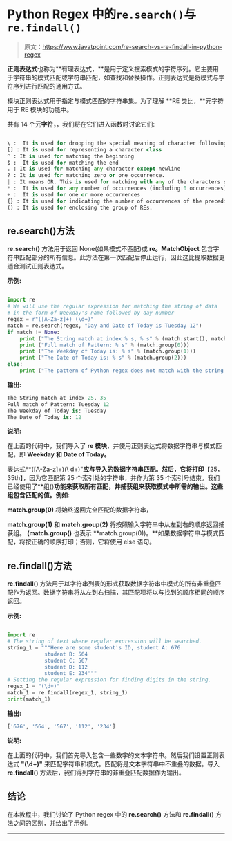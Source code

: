 # Python Regex 中的`re.search()`与`re.findall()`

> 原文：<https://www.javatpoint.com/re-search-vs-re-findall-in-python-regex>

**正则表达式**也称为**有理表达式，**是用于定义搜索模式的字符序列。它主要用于字符串的模式匹配或字符串匹配，如查找和替换操作。正则表达式是将模式与字符序列进行匹配的通用方式。

模块正则表达式用于指定与模式匹配的字符串集。为了理解 **RE 类比，**元字符用于 RE 模块的功能中。

共有 14 个**元字符，**，我们将在它们进入函数时讨论它们:

```py

\ :  It is used for dropping the special meaning of character following it 
[] : It is used for representing a character class
^ : It is used for matching the beginning
$ :  It is used for matching the end
. : It is used for matching any character except newline
? : It is used for matching zero or one occurrence.
| : It means OR. This is used for matching with any of the characters separated by it.
* :  It is used for any number of occurrences (including 0 occurrences)
+ :  It is used for one or more occurrences
{} : It is used for indicating the number of occurrences of the preceding RE to match.
() : It is used for enclosing the group of REs.

```

## re.search()方法

**re.search()** 方法用于返回 None(如果模式不匹配)或 **re。MatchObject** 包含字符串匹配部分的所有信息。此方法在第一次匹配后停止运行，因此这比提取数据更适合测试正则表达式。

**示例:**

```py

import re   
# We will use the regular expression for matching the string of data 
# in the form of Weekday's name followed by day number 
regex = r"([A-Za-z]+) (\d+)"   
match = re.search(regex, "Day and Date of Today is Tuesday 12")     
if match != None: 
    print ("The String match at index % s, % s" % (match.start(), match.end()))
    print ("Full match of Pattern: % s" % (match.group(0)))    
    print ("The Weekday of Today is: % s" % (match.group(1)))    
    print ("The Date of Today is: % s" % (match.group(2)))   
else: 
    print ("The pattern of Python regex does not match with the string of Data imported.")

```

**输出:**

```py
The String match at index 25, 35
Full match of Pattern: Tuesday 12
The Weekday of Today is: Tuesday
The Date of Today is: 12

```

**说明:**

在上面的代码中，我们导入了 **re 模块**，并使用正则表达式将数据字符串与模式匹配，即 **Weekday 和 Date of Today。**

表达式**([A-Za-z]+)(\ d+)"**应与导入的数据字符串匹配。然后，它将打印**【25，35th】，因为它匹配第 25 个索引处的字符串，并作为第 35 个索引号结束。我们已经使用了**组()**功能来获取所有匹配，并捕获组来获取模式中所需的输出。这些组包含匹配的值。例如:**

**match.group(0)** 将始终返回完全匹配的数据字符串，

**match.group(1)** 和 **match.group(2)** 将按照输入字符串中从左到右的顺序返回捕获组。 **(match.group()** 也表示 **match.group(0))。**如果数据字符串与模式匹配，将按正确的顺序打印；否则，它将使用 else 语句。

## re.findall()方法

**re.findall()** 方法用于以字符串列表的形式获取数据字符串中模式的所有非重叠匹配作为返回。数据字符串将从左到右扫描，其匹配项将以与找到的顺序相同的顺序返回。

**示例:**

```py

import re    
# The string of text where regular expression will be searched. 
string_1 = """Here are some student's ID, student A: 676
            student B: 564
            student C: 567
            student D: 112
            student E: 234"""    
# Setting the regular expression for finding digits in the string. 
regex_1 = "(\d+)"                
match_1 = re.findall(regex_1, string_1) 
print(match_1)

```

**输出:**

```py
['676', '564', '567', '112', '234']

```

**说明:**

在上面的代码中，我们首先导入包含一些数字的文本字符串。然后我们设置正则表达式 **"(\d+)"** 来匹配字符串和模式。匹配将是文本字符串中不重叠的数据。导入 **re.findall()** 方法后，我们得到字符串的非重叠匹配数据作为输出。

## 结论

在本教程中，我们讨论了 Python regex 中的 **re.search()** 方法和 **re.findall()** 方法之间的区别，并给出了示例。

* * *